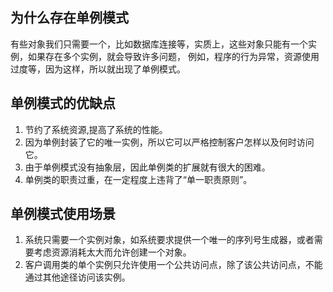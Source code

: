## 为什么存在单例模式

有些对象我们只需要一个，比如数据库连接等，实质上，这些对象只能有一个实例，如果存在多个实例，就会导致许多问题，
例如，程序的行为异常，资源使用过度等，因为这样，所以就出现了单例模式。

## 单例模式的优缺点

1. 节约了系统资源,提高了系统的性能。
2. 因为单例封装了它的唯一实例，所以它可以严格控制客户怎样以及何时访问它。
3. 由于单例模式没有抽象层，因此单例类的扩展就有很大的困难。
4. 单例类的职责过重，在一定程度上违背了“单一职责原则”。

## 单例模式使用场景

1. 系统只需要一个实例对象，如系统要求提供一个唯一的序列号生成器，或者需要考虑资源消耗太大而允许创建一个对象。
2. 客户调用类的单个实例只允许使用一个公共访问点，除了该公共访问点，不能通过其他途径访问该实例。
